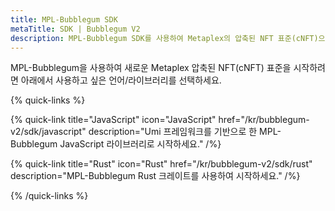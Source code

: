 ```yaml
---
title: MPL-Bubblegum SDK
metaTitle: SDK | Bubblegum V2
description: MPL-Bubblegum SDK를 사용하여 Metaplex의 압축된 NFT 표준(cNFT)으로 시작하는 방법을 알아보세요.
---
```


MPL-Bubblegum을 사용하여 새로운 Metaplex 압축된 NFT(cNFT) 표준을 시작하려면 아래에서 사용하고 싶은 언어/라이브러리를 선택하세요.

{% quick-links %}

{% quick-link title="JavaScript" icon="JavaScript" href="/kr/bubblegum-v2/sdk/javascript" description="Umi 프레임워크를 기반으로 한 MPL-Bubblegum JavaScript 라이브러리로 시작하세요." /%}

{% quick-link title="Rust" icon="Rust" href="/kr/bubblegum-v2/sdk/rust" description="MPL-Bubblegum Rust 크레이트를 사용하여 시작하세요." /%}

{% /quick-links %}
